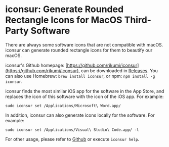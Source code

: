 # iconsur: Generate Rounded Rectangle Icons for MacOS Third-Party Software

There are always some software icons that are not compatible with macOS. iconsur can generate rounded rectangle icons for them to beautify our macOS.
<!--more-->

iconsur's Github homepage: [https://github.com/rikumi/iconsur](https://github.com/rikumi/iconsur), can be downloaded in [Releases](https://github.com/rikumi/iconsur/releases). You can also use Homebrew: `brew install iconsur`, or npm: `npm install -g iconsur`.

iconsur finds the most similar iOS app for the software in the App Store, and replaces the icon of this software with the icon of the iOS app. For example:

```
sudo iconsur set /Applications/Microsoft\ Word.app/
```

In addition, iconsur can also generate icons locally for the software. For example:

```
sudo iconsur set /Applications/Visual\ Studio\ Code.app/ -l
```

For other usage, please refer to [Github](https://github.com/rikumi/iconsur) or execute `iconsur help`.
